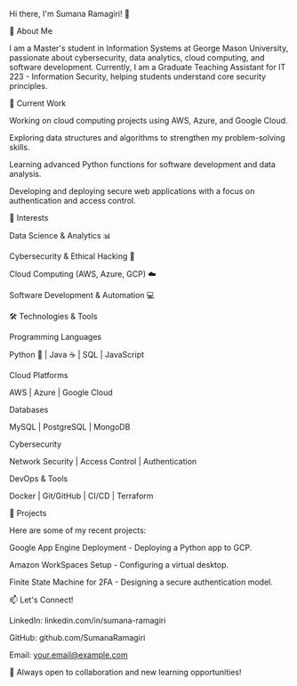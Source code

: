Hi there, I'm Sumana Ramagiri! 👋

🚀 About Me

I am a Master's student in Information Systems at George Mason University, passionate about cybersecurity, data analytics, cloud computing, and software development. Currently, I am a Graduate Teaching Assistant for IT 223 - Information Security, helping students understand core security principles.

🔭 Current Work

Working on cloud computing projects using AWS, Azure, and Google Cloud.

Exploring data structures and algorithms to strengthen my problem-solving skills.

Learning advanced Python functions for software development and data analysis.

Developing and deploying secure web applications with a focus on authentication and access control.

🎯 Interests

Data Science & Analytics 📊

Cybersecurity & Ethical Hacking 🔐

Cloud Computing (AWS, Azure, GCP) ☁️

Software Development & Automation 💻

🛠️ Technologies & Tools

Programming Languages

Python 🐍 | Java ☕ | SQL | JavaScript

Cloud Platforms

AWS | Azure | Google Cloud

Databases

MySQL | PostgreSQL | MongoDB

Cybersecurity

Network Security | Access Control | Authentication

DevOps & Tools

Docker | Git/GitHub | CI/CD | Terraform

📂 Projects

Here are some of my recent projects:

Google App Engine Deployment - Deploying a Python app to GCP.

Amazon WorkSpaces Setup - Configuring a virtual desktop.

Finite State Machine for 2FA - Designing a secure authentication model.

📫 Let's Connect!

LinkedIn: linkedin.com/in/sumana-ramagiri

GitHub: github.com/SumanaRamagiri

Email: your.email@example.com

🌟 Always open to collaboration and new learning opportunities!


